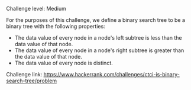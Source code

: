 Challenge level: Medium

For the purposes of this challenge, we define a binary search tree to be a binary tree with the following properties:
- The data value of every node in a node's left subtree is less than the data value of that node.
- The data value of every node in a node's right subtree is greater than the data value of that node.
- The data value of every node is distinct.

Challenge link: https://www.hackerrank.com/challenges/ctci-is-binary-search-tree/problem
